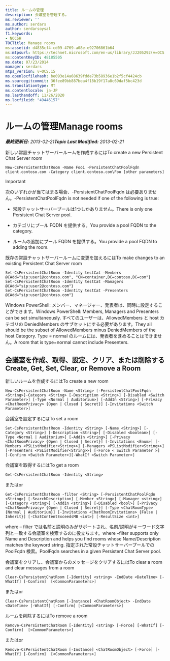 ```yaml
---
title: ルームの管理
description: 会議室を管理する。
ms.reviewer: ''
ms.author: serdars
author: serdarsoysal
f1.keywords:
- NOCSH
TOCTitle: Manage rooms
ms:assetid: d4835cf4-cd09-4769-a08e-e92706861b64
ms:mtpsurl: https://technet.microsoft.com/en-us/library/JJ205292(v=OCS.15)
ms:contentKeyID: 48185505
ms.date: 07/23/2014
manager: serdars
mtps_version: v=OCS.15
ms.openlocfilehash: be093e14a68639fdde73b58936e1b2f5cf4424cb
ms.sourcegitcommit: 36fee89bb887bea4f18b19f17a8c69daf5bc423d
ms.translationtype: MT
ms.contentlocale: ja-JP
ms.lasthandoff: 11/26/2020
ms.locfileid: "49446157"
---
```

# <a name="manage-rooms"></a><span data-ttu-id="6f34f-103">ルームの管理</span><span class="sxs-lookup"><span data-stu-id="6f34f-103">Manage rooms</span></span>

<div data-xmlns="http://www.w3.org/1999/xhtml">

<div class="topic" data-xmlns="http://www.w3.org/1999/xhtml" data-msxsl="urn:schemas-microsoft-com:xslt" data-cs="https://msdn.microsoft.com/">

<div data-asp="https://msdn2.microsoft.com/asp">



</div>

<div id="mainSection">

<div id="mainBody"><span data-ttu-id="6f34f-104">

<span> </span></span><span class="sxs-lookup"><span data-stu-id="6f34f-104">

<span> </span></span></span>

<span data-ttu-id="6f34f-105">_**最終更新日:** 2013-02-21_</span><span class="sxs-lookup"><span data-stu-id="6f34f-105">_**Topic Last Modified:** 2013-02-21_</span></span>

<span data-ttu-id="6f34f-106">新しい常設チャットサーバールームを作成するには</span><span class="sxs-lookup"><span data-stu-id="6f34f-106">To create a new Persistent Chat Server room</span></span>

    New-CsPersistentChatRoom -Name Foo1 -PersistentChatPoolFqdn client.contoso.com -Category client.contoso.com\Foo [other parameters]

<div>


> [!IMPORTANT]  
> <span data-ttu-id="6f34f-107">次のいずれかが当てはまる場合、-PersistentChatPoolFqdn は必要ありません。</span><span class="sxs-lookup"><span data-stu-id="6f34f-107">-PersistentChatPoolFqdn is not needed if one of the following is true:</span></span> 
> <UL>
> <LI>
> <P><span data-ttu-id="6f34f-108">常設チャットサーバープールは1つしかありません。</span><span class="sxs-lookup"><span data-stu-id="6f34f-108">There is only one Persistent Chat Server pool.</span></span></P>
> <LI>
> <P><span data-ttu-id="6f34f-109">カテゴリにプール FQDN を提供する。</span><span class="sxs-lookup"><span data-stu-id="6f34f-109">You provide a pool FQDN to the category.</span></span></P>
> <LI>
> <P><span data-ttu-id="6f34f-110">ルームの追加にプール FQDN を提供する。</span><span class="sxs-lookup"><span data-stu-id="6f34f-110">You provide a pool FQDN to adding the room.</span></span></P></LI></UL>



</div>

<span data-ttu-id="6f34f-111">既存の常設チャットサーバールームに変更を加えるには</span><span class="sxs-lookup"><span data-stu-id="6f34f-111">To make changes to an existing Persistent Chat Server room</span></span>

    Set-CsPersistentChatRoom -Identity testCat -Members @{Add="sip:user1@contoso.com", "CN=container,DC=contoso,DC=com"}
    Set-CsPersistentChatRoom -Identity testCat -Managers @{Add="sip:user2@contoso.com"}
    Set-CsPersistentChatRoom -Identity testCat -Presenters @{Add="sip:user1@contoso.com"}

<span data-ttu-id="6f34f-112">Windows PowerShell: メンバー、マネージャー、発表者は、同時に設定することができます。</span><span class="sxs-lookup"><span data-stu-id="6f34f-112">Windows PowerShell: Members, Managers and Presenters can be set simultaneously.</span></span> <span data-ttu-id="6f34f-113">すべてのユーザーは、AllowedMembers と host カテゴリの DeniedMembers のサブセットにする必要があります。</span><span class="sxs-lookup"><span data-stu-id="6f34f-113">They all should be the subset of AllowedMembers minus DeniedMembers of the host Category.</span></span> <span data-ttu-id="6f34f-114">Type = normal のルームには、発表者を含めることはできません。</span><span class="sxs-lookup"><span data-stu-id="6f34f-114">A room that is type=normal cannot include Presenters.</span></span>

<div>

## <a name="create-get-set-clear-or-remove-a-room"></a><span data-ttu-id="6f34f-115">会議室を作成、取得、設定、クリア、または削除する</span><span class="sxs-lookup"><span data-stu-id="6f34f-115">Create, Get, Set, Clear, or Remove a Room</span></span>

<span data-ttu-id="6f34f-116">新しいルームを作成するには</span><span class="sxs-lookup"><span data-stu-id="6f34f-116">To create a new room</span></span>

    New-CsPersistentChatRoom -Name <String> [-PersistentChatPoolFqdn <String>]-Category <String> [-Description <String>] [-Disabled <Switch Parameter>] [-Type <Normal | Auditorium>] [-AddIn <String>] [-Privacy <ChatRoomPrivacy> {Open | Closed | Secret}] [-Invitations <Switch Parameter>]

<span data-ttu-id="6f34f-117">会議室を設定するには</span><span class="sxs-lookup"><span data-stu-id="6f34f-117">To set a room</span></span>

    Set-CsPersistentChatRoom -Identity <String> [-Name <String>] [-Category <String>] [-Description <String>] [-Disabled <boolean>] [-Type <Normal | Auditorium>] [-AddIn <String>] [-Privacy <ChatRoomPrivacy> {Open | Closed | Secret}] [-Invitations <Enum>] [-Members <PSListModifier<String>>] [-Managers <PSListModifier<String>>] [-Presenters <PSListModifier<String>>] [-Force < Switch Parameter >] [-Confirm <Switch Parameter>][-WhatIf <Switch Parameter>]

<span data-ttu-id="6f34f-118">会議室を取得するには</span><span class="sxs-lookup"><span data-stu-id="6f34f-118">To get a room</span></span>

    Get-CsPersistentChatRoom -Identity <String>

<span data-ttu-id="6f34f-119">または</span><span class="sxs-lookup"><span data-stu-id="6f34f-119">or</span></span>

    Get-CsPersistentChatRoom -filter <String> [-PersistentChatPoolFqdn <String>] [-SearchDescription] [-Member <String>] [-Manager <string>] [-Category <string>] [-Addin <string>] [-Disabled <bool>] [-Privacy <ChatRoomPrivacy> {Open | Closed | Secret}] [-Type <ChatRoomType> {Normal | Auditorium}] [-Invitations <ChatRoomInvitations> {False | Inherit}] [-ChatContentExceedsMB <int>] [-ResultSize <int>]

<span data-ttu-id="6f34f-120">where – filter では名前と説明のみがサポートされ、名前/説明がキーワード文字列と一致する会議室を検索するのに役立ちます。</span><span class="sxs-lookup"><span data-stu-id="6f34f-120">where –filter supports only Name and Description and helps you find rooms whose Name/Description matches the keyword string.</span></span> <span data-ttu-id="6f34f-121">指定された常設チャットサーバープールでの PoolFqdn 検索。</span><span class="sxs-lookup"><span data-stu-id="6f34f-121">PoolFqdn searches in a given Persistent Chat Server pool.</span></span>

<span data-ttu-id="6f34f-122">会議室をクリアし、会議室からのメッセージをクリアするには</span><span class="sxs-lookup"><span data-stu-id="6f34f-122">To clear a room and clear messages from a room</span></span>

    Clear-CsPersistentChatRoom [-Identity] <string> -EndDate <DateTime> [-WhatIf] [-Confirm]  [<CommonParameters>]

<span data-ttu-id="6f34f-123">または</span><span class="sxs-lookup"><span data-stu-id="6f34f-123">or</span></span>

    Clear-CsPersistentChatRoom [-Instance] <ChatRoomObject> -EndDate <DateTime> [-WhatIf] [-Confirm] [<CommonParameters>]

<span data-ttu-id="6f34f-124">ルームを削除するには</span><span class="sxs-lookup"><span data-stu-id="6f34f-124">To remove a room</span></span>

    Remove-CsPersistentChatRoom [-Identity] <string> [-Force] [-WhatIf] [-Confirm]  [<CommonParameters>]

<span data-ttu-id="6f34f-125">または</span><span class="sxs-lookup"><span data-stu-id="6f34f-125">or</span></span>

    Remove-CsPersistentChatRoom [-Instance] <ChatRoomObject> [-Force] [-WhatIf] [-Confirm]  [<CommonParameters>]

<span data-ttu-id="6f34f-126"></div>

</div>

<span> </span>

</div>

</div>

</span><span class="sxs-lookup"><span data-stu-id="6f34f-126"></div>

</div>

<span> </span>

</div>

</div>

</span></span></div>

